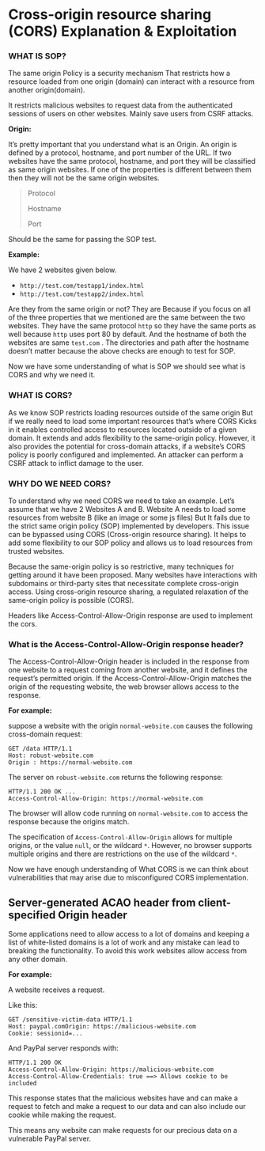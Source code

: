 # Cross-origin resource sharing (CORS) Explanation & Exploitation

### **WHAT IS SOP?** <a href="#7e14" id="7e14"></a>

The same origin Policy is a security mechanism That restricts how a resource loaded from one origin (domain) can interact with a resource from another origin(domain).

It restricts malicious websites to request data from the authenticated sessions of users on other websites. Mainly save users from CSRF attacks.

**Origin:**

It’s pretty important that you understand what is an Origin. An origin is defined by a protocol, hostname, and port number of the URL. If two websites have the same protocol, hostname, and port they will be classified as same origin websites. If one of the properties is different between them then they will not be the same origin websites.

> Protocol
>
> Hostname
>
> Port

Should be the same for passing the SOP test.

**Example:**

We have 2 websites given below.

* `http://test.com/testapp1/index.html`
* `http://test.com/testapp2/index.html`

Are they from the same origin or not? They are Because if you focus on all of the three properties that we mentioned are the same between the two websites. They have the same protocol `http` so they have the same ports as well because `http` uses port 80 by default. And the hostname of both the websites are same `test.com` . The directories and path after the hostname doesn’t matter because the above checks are enough to test for SOP.

Now we have some understanding of what is SOP we should see what is CORS and why we need it.

### **WHAT IS CORS?** <a href="#e78a" id="e78a"></a>

As we know SOP restricts loading resources outside of the same origin But if we really need to load some important resources that’s where CORS Kicks in it enables controlled access to resources located outside of a given domain. It extends and adds flexibility to the same-origin policy. However, it also provides the potential for cross-domain attacks, if a website’s CORS policy is poorly configured and implemented. An attacker can perform a CSRF attack to inflict damage to the user.

### **WHY DO WE NEED CORS?** <a href="#50ae" id="50ae"></a>

To understand why we need CORS we need to take an example. Let’s assume that we have 2 Websites A and B. Website A needs to load some resources from website B (like an image or some js files) But It fails due to the strict same origin policy (SOP) implemented by developers. This issue can be bypassed using CORS (Cross-origin resource sharing). It helps to add some flexibility to our SOP policy and allows us to load resources from trusted websites.

Because the same-origin policy is so restrictive, many techniques for getting around it have been proposed. Many websites have interactions with subdomains or third-party sites that necessitate complete cross-origin access. Using cross-origin resource sharing, a regulated relaxation of the same-origin policy is possible (CORS).

Headers like Access-Control-Allow-Origin response are used to implement the cors.

### What is the Access-Control-Allow-Origin response header? <a href="#ba2e" id="ba2e"></a>

The Access-Control-Allow-Origin header is included in the response from one website to a request coming from another website, and it defines the request’s permitted origin. If the Access-Control-Allow-Origin matches the origin of the requesting website, the web browser allows access to the response.

**For example:**

suppose a website with the origin `normal-website.com` causes the following cross-domain request:

```
GET /data HTTP/1.1 
Host: robust-website.com 
Origin : https://normal-website.com
```

The server on `robust-website.com` returns the following response:

```
HTTP/1.1 200 OK ... 
Access-Control-Allow-Origin: https://normal-website.com
```

The browser will allow code running on `normal-website.com` to access the response because the origins match.

The specification of `Access-Control-Allow-Origin` allows for multiple origins, or the value `null`, or the wildcard `*`. However, no browser supports multiple origins and there are restrictions on the use of the wildcard `*`.

Now we have enough understanding of What CORS is we can think about vulnerabilities that may arise due to misconfigured CORS implementation.

## Server-generated ACAO header from client-specified Origin header <a href="#3862" id="3862"></a>

Some applications need to allow access to a lot of domains and keeping a list of white-listed domains is a lot of work and any mistake can lead to breaking the functionality. To avoid this work websites allow access from any other domain.

**For example:**

A website receives a request.

Like this:

```
GET /sensitive-victim-data HTTP/1.1 
Host: paypal.comOrigin: https://malicious-website.com 
Cookie: sessionid=...
```

And PayPal server responds with:

```
HTTP/1.1 200 OK 
Access-Control-Allow-Origin: https://malicious-website.com 
Access-Control-Allow-Credentials: true ==> Allows cookie to be included 
```

This response states that the malicious websites have and can make a request to fetch and make a request to our data and can also include our cookie while making the request.

This means any website can make requests for our precious data on a vulnerable PayPal server.

